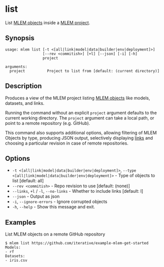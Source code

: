 # list

List [MLEM objects](/doc/user-guide/basic-concepts#mlem-objects) inside a
[MLEM project](/doc/user-guide/project-structure).

## Synopsis

```usage
usage: mlem list [-t <[all|link|model|data|builder|env|deployment]>]
                 [--rev <commitish>] [+l] [--json] [-i] [-h]
                 project

arguments:
  project          Project to list from [default: (current directory)]
```

## Description

Produces a view of the MLEM project listing
[MLEM objects](/doc/user-guide/basic-concepts#mlem-objects) like models,
datasets, and links.

Running the command without an explicit `project` argument defaults to the
current working directory. The `project` argument can take a local path, or
point to a remote repository (e.g. GitHub).

This command also supports additional options, allowing filtering of MLEM
Objects by type, producing JSON output, selectively displaying
[links](/doc/user-guide/linking) and choosing a particular revision in case of
remote repositories.

## Options

- `-t <[all|link|model|data|builder|env|deployment]>`,
  `--type <[all|link|model|data|builder|env|deployment]>` - Type of objects to
  list [default: all]
- `--rev <commitish>` - Repo revision to use [default: (none)]
- `--links`, `+l` / `-l`, `--no-links` - Whether to include links [default: l]
- `--json` - Output as json
- `-i`, `--ignore-errors` - Ignore corrupted objects
- `-h`, `--help` - Show this message and exit.

## Examples

List MLEM objects on a remote GitHub repository

```cli
$ mlem list https://github.com/iterative/example-mlem-get-started
Models:
- rf
Datasets:
- iris.csv
```
